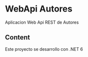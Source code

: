 # WebApi Autores
Aplicacion Web Api REST de Autores

## Content
Este proyecto se desarrollo con .NET 6
